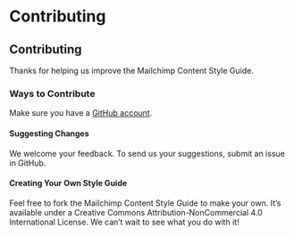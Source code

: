 # Contributing

## Contributing

Thanks for helping us improve the Mailchimp Content Style Guide.

### Ways to Contribute

Make sure you have a [GitHub account](https://github.com/signup/free).

#### Suggesting Changes

We welcome your feedback. To send us your suggestions, submit an issue in GitHub.

#### Creating Your Own Style Guide

Feel free to fork the Mailchimp Content Style Guide to make your own. It’s available under a Creative Commons Attribution-NonCommercial 4.0 International License. We can’t wait to see what you do with it!

